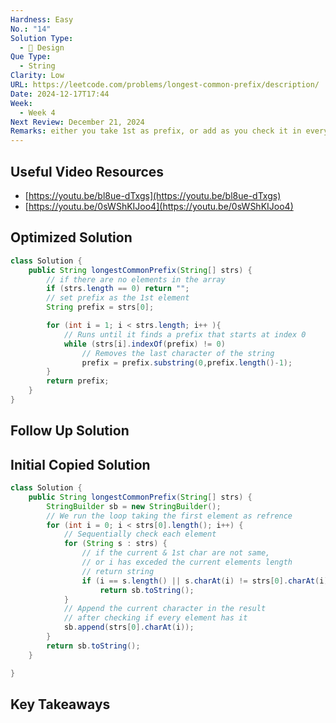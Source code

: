 ```yaml
---
Hardness: Easy
No.: "14"
Solution Type:
  - 🧠 Design
Que Type:
  - String
Clarity: Low
URL: https://leetcode.com/problems/longest-common-prefix/description/
Date: 2024-12-17T17:44
Week:
  - Week 4
Next Review: December 21, 2024
Remarks: either you take 1st as prefix, or add as you check it in every string
---
```


## Useful Video Resources

- [https://youtu.be/bl8ue-dTxgs](https://youtu.be/bl8ue-dTxgs)
- [https://youtu.be/0sWShKIJoo4](https://youtu.be/0sWShKIJoo4)

## Optimized Solution

```Java
class Solution {
    public String longestCommonPrefix(String[] strs) {
        // if there are no elements in the array
        if (strs.length == 0) return ""; 
        // set prefix as the 1st element
        String prefix = strs[0];

        for (int i = 1; i < strs.length; i++ ){
            // Runs until it finds a prefix that starts at index 0
            while (strs[i].indexOf(prefix) != 0)
                // Removes the last character of the string
                prefix = prefix.substring(0,prefix.length()-1);
        }
        return prefix;
    }
}
```

## Follow Up Solution

## Initial Copied Solution

```Java
class Solution {
    public String longestCommonPrefix(String[] strs) {
        StringBuilder sb = new StringBuilder();
        // We run the loop taking the first element as refrence 
        for (int i = 0; i < strs[0].length(); i++) {
            // Sequentially check each element 
            for (String s : strs) {
                // if the current & 1st char are not same, 
                // or i has exceded the current elements length
                // return string 
                if (i == s.length() || s.charAt(i) != strs[0].charAt(i))
                    return sb.toString();
            }
            // Append the current character in the result 
            // after checking if every element has it
            sb.append(strs[0].charAt(i));
        }
        return sb.toString();
    }

}
```

## Key Takeaways